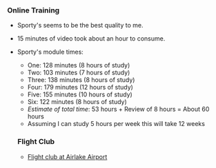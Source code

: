 ### Online Training
* Sporty's seems to be the best quality to me.
* 15 minutes of video took about an hour to consume.
* Sporty's module times:
  * One: 128 minutes (8 hours of study)
  * Two: 103 minutes (7 hours of study)
  * Three: 138 minutes (8 hours of study)
  * Four: 179 minutes (12 hours of study)
  * Five: 155 minutes (10 hours of study)
  * Six: 122 minutes (8 hours of study)
  * *Estimate of total time*: 53 hours + Review of 8 hours = About 60 hours
  * Assuming I can study 5 hours per week this will take 12 weeks

  ### Flight Club
  * [Flight club at Airlake Airport](https://www.airlakeaero.com/)
